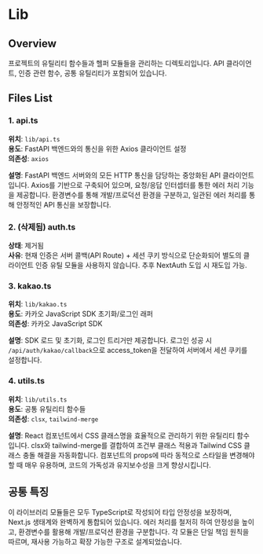 # Lib

## Overview
프로젝트의 유틸리티 함수들과 헬퍼 모듈들을 관리하는 디렉토리입니다. API 클라이언트, 인증 관련 함수, 공통 유틸리티가 포함되어 있습니다.

## Files List

### 1. api.ts
**위치**: `lib/api.ts`  
**용도**: FastAPI 백엔드와의 통신을 위한 Axios 클라이언트 설정  
**의존성**: `axios`

**설명**: FastAPI 백엔드 서버와의 모든 HTTP 통신을 담당하는 중앙화된 API 클라이언트입니다. Axios를 기반으로 구축되어 있으며, 요청/응답 인터셉터를 통한 에러 처리 기능을 제공합니다. 환경변수를 통해 개발/프로덕션 환경을 구분하고, 일관된 에러 처리를 통해 안정적인 API 통신을 보장합니다.


### 2. (삭제됨) auth.ts
**상태**: 제거됨  
**사유**: 현재 인증은 서버 콜백(API Route) + 세션 쿠키 방식으로 단순화되어 별도의 클라이언트 인증 유틸 모듈을 사용하지 않습니다. 추후 NextAuth 도입 시 재도입 가능.

### 3. kakao.ts
**위치**: `lib/kakao.ts`  
**용도**: 카카오 JavaScript SDK 초기화/로그인 래퍼  
**의존성**: 카카오 JavaScript SDK

**설명**: SDK 로드 및 초기화, 로그인 트리거만 제공합니다. 로그인 성공 시 `/api/auth/kakao/callback`으로 access_token을 전달하여 서버에서 세션 쿠키를 설정합니다.

### 4. utils.ts
**위치**: `lib/utils.ts`  
**용도**: 공통 유틸리티 함수들  
**의존성**: `clsx`, `tailwind-merge`

**설명**: React 컴포넌트에서 CSS 클래스명을 효율적으로 관리하기 위한 유틸리티 함수입니다. clsx와 tailwind-merge를 결합하여 조건부 클래스 적용과 Tailwind CSS 클래스 충돌 해결을 자동화합니다. 컴포넌트의 props에 따라 동적으로 스타일을 변경해야 할 때 매우 유용하며, 코드의 가독성과 유지보수성을 크게 향상시킵니다.

## 공통 특징

이 라이브러리 모듈들은 모두 TypeScript로 작성되어 타입 안정성을 보장하며, Next.js 생태계와 완벽하게 통합되어 있습니다. 에러 처리를 철저히 하여 안정성을 높이고, 환경변수를 활용해 개발/프로덕션 환경을 구분합니다. 각 모듈은 단일 책임 원칙을 따르며, 재사용 가능하고 확장 가능한 구조로 설계되었습니다.
